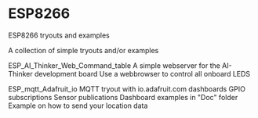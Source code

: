 # ESP8266 

ESP8266 tryouts and examples

A collection of simple tryouts and/or examples

  ESP_AI_Thinker_Web_Command_table
	  A simple webserver for the AI-Thinker development board
	  Use a webbrowser to control all onboard LEDS  

  ESP_mqtt_Adafruit_io
	  MQTT tryout with io.adafruit.com dashboards
	  GPIO subscriptions 
	  Sensor publications
	  Dashboard examples in "Doc" folder
	  Example on how to send your location data